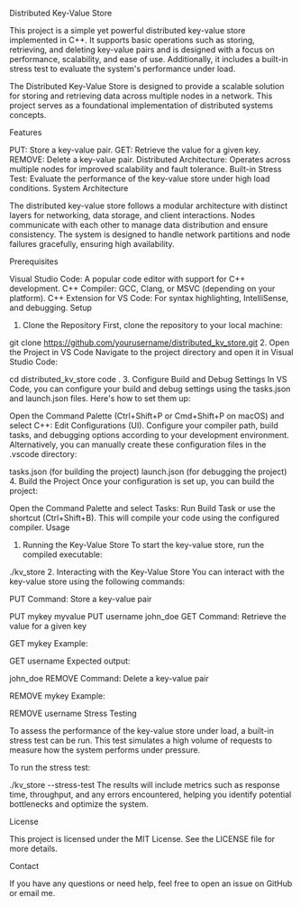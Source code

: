 Distributed Key-Value Store

This project is a simple yet powerful distributed key-value store implemented in C++. It supports basic operations such as storing, retrieving, and deleting key-value pairs and is designed with a focus on performance, scalability, and ease of use. Additionally, it includes a built-in stress test to evaluate the system's performance under load.



The Distributed Key-Value Store is designed to provide a scalable solution for storing and retrieving data across multiple nodes in a network. This project serves as a foundational implementation of distributed systems concepts.

Features

PUT: Store a key-value pair.
GET: Retrieve the value for a given key.
REMOVE: Delete a key-value pair.
Distributed Architecture: Operates across multiple nodes for improved scalability and fault tolerance.
Built-in Stress Test: Evaluate the performance of the key-value store under high load conditions.
System Architecture

The distributed key-value store follows a modular architecture with distinct layers for networking, data storage, and client interactions. Nodes communicate with each other to manage data distribution and ensure consistency. The system is designed to handle network partitions and node failures gracefully, ensuring high availability.

Prerequisites

Visual Studio Code: A popular code editor with support for C++ development.
C++ Compiler: GCC, Clang, or MSVC (depending on your platform).
C++ Extension for VS Code: For syntax highlighting, IntelliSense, and debugging.
Setup

1. Clone the Repository
First, clone the repository to your local machine:


git clone https://github.com/yourusername/distributed_kv_store.git
2. Open the Project in VS Code
Navigate to the project directory and open it in Visual Studio Code:


cd distributed_kv_store
code .
3. Configure Build and Debug Settings
In VS Code, you can configure your build and debug settings using the tasks.json and launch.json files. Here's how to set them up:

Open the Command Palette (Ctrl+Shift+P or Cmd+Shift+P on macOS) and select C++: Edit Configurations (UI).
Configure your compiler path, build tasks, and debugging options according to your development environment.
Alternatively, you can manually create these configuration files in the .vscode directory:

tasks.json (for building the project)
launch.json (for debugging the project)
4. Build the Project
Once your configuration is set up, you can build the project:

Open the Command Palette and select Tasks: Run Build Task or use the shortcut (Ctrl+Shift+B).
This will compile your code using the configured compiler.
Usage

1. Running the Key-Value Store
To start the key-value store, run the compiled executable:


./kv_store
2. Interacting with the Key-Value Store
You can interact with the key-value store using the following commands:

PUT Command: Store a key-value pair

PUT mykey myvalue
PUT username john_doe
GET Command: Retrieve the value for a given key

GET mykey
Example:


GET username
Expected output:


john_doe
REMOVE Command: Delete a key-value pair

REMOVE mykey
Example:


REMOVE username
Stress Testing

To assess the performance of the key-value store under load, a built-in stress test can be run. This test simulates a high volume of requests to measure how the system performs under pressure.

To run the stress test:


./kv_store --stress-test
The results will include metrics such as response time, throughput, and any errors encountered, helping you identify potential bottlenecks and optimize the system.


License

This project is licensed under the MIT License. See the LICENSE file for more details.

Contact

If you have any questions or need help, feel free to open an issue on GitHub or email me.

